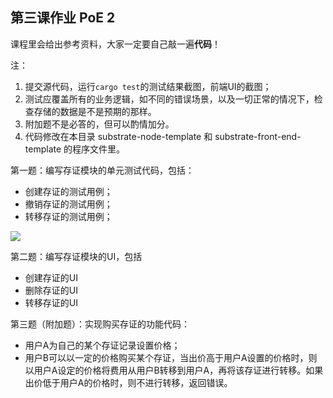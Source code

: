 ## 第三课作业  PoE 2

课程里会给出参考资料，大家一定要自己敲一遍**代码**！

注：

1. 提交源代码，运行`cargo test`的测试结果截图，前端UI的截图；
2. 测试应覆盖所有的业务逻辑，如不同的错误场景，以及一切正常的情况下，检查存储的数据是不是预期的那样。
3. 附加题不是必答的，但可以酌情加分。
4. 代码修改在本目录 substrate-node-template 和 substrate-front-end-template 的程序文件里。

第一题：编写存证模块的单元测试代码，包括：

* 创建存证的测试用例；
* 撤销存证的测试用例；
* 转移存证的测试用例；

![](https://img.learnblockchain.cn/pics/20200609231702.jpg)



第二题：编写存证模块的UI，包括

* 创建存证的UI
* 删除存证的UI
* 转移存证的UI

第三题（附加题）：实现购买存证的功能代码：

* 用户A为自己的某个存证记录设置价格；
* 用户B可以以一定的价格购买某个存证，当出价高于用户A设置的价格时，则以用户A设定的价格将费用从用户B转移到用户A，再将该存证进行转移。如果出价低于用户A的价格时，则不进行转移，返回错误。


